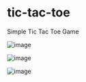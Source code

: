 # tic-tac-toe

Simple Tic Tac Toe Game

![image](https://user-images.githubusercontent.com/59923581/230654239-4846af81-81e3-40a5-b401-fbf5f9243b4b.png)

![image](https://user-images.githubusercontent.com/59923581/230654255-c6a9eb70-c128-4faa-b904-88b84b7e33ff.png)

![image](https://user-images.githubusercontent.com/59923581/230654379-dc97601e-817d-4dee-96c3-5ecca7ef6bd0.png)
